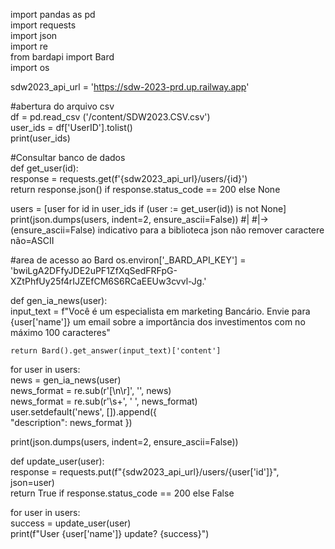 import pandas as pd 
<br/>import requests
<br/>import json
<br/>import re
<br/>from bardapi import Bard
<br/>import os

sdw2023_api_url = 'https://sdw-2023-prd.up.railway.app'

#abertura do arquivo csv
<br/>df = pd.read_csv ('/content/SDW2023.CSV.csv')
<br/>user_ids = df['UserID'].tolist()
<br/>print(user_ids)


#Consultar banco de dados
<br/>def get_user(id):
    <br/>response = requests.get(f'{sdw2023_api_url}/users/{id}')
    <br/>return response.json() if response.status_code == 200 else None


users = [user for id in user_ids if (user := get_user(id)) is not None]
    print(json.dumps(users, indent=2, ensure_ascii=False))
#|
#|->(ensure_ascii=False) indicativo para a biblioteca json não remover caractere não=ASCII

#area de acesso ao Bard
os.environ['_BARD_API_KEY'] = 'bwiLgA2DFfyJDE2uPF1ZfXqSedFRFpG-XZtPhfUy25f4rIJZEfCM6S6RCaEEUw3cvvl-Jg.'


def gen_ia_news(user):
    <br/>input_text = f"Você é um especialista em marketing Bancário. Envie para {user['name']} um email sobre a importância dos investimentos com no máximo 100 caracteres"

    return Bard().get_answer(input_text)['content']


for user in users:
    <br/>news = gen_ia_news(user)
    <br/>news_format = re.sub(r'[\n\r]', '', news)
    <br/>news_format = re.sub(r'\s+', ' ', news_format)
    <br/>user.setdefault('news', []).append({
        <br/>"description": news_format
    })

print(json.dumps(users, indent=2, ensure_ascii=False))


def update_user(user):
    <br/>response = requests.put(f"{sdw2023_api_url}/users/{user['id']}", json=user)
    <br/>return True if response.status_code == 200 else False


for user in users:
    <br/>success = update_user(user)
    <br/>print(f"User {user['name']} update? {success}")




